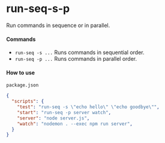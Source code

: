 # run-seq-s-p
Run commands in sequence or in parallel.

#### Commands
- `run-seq -s ...` Runs commands in sequential order.
- `run-seq -p ...` Runs commands in parallel order.

#### How to use
`package.json`
```json
{
  "scripts": {
    "test": "run-seq -s \"echo hello\" \"echo goodbye\"",
    "start": "run-seq -p server watch",
    "server": "node server.js",
    "watch": "nodemon . --exec npm run server",
  }
}
```
